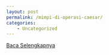 ```yaml
---
layout: post
permalink: /mimpi-di-operasi-caesar/
categories:
    - Uncategorized
---
```


[Baca Selengkapnya](/05)